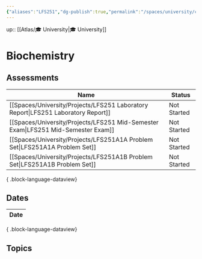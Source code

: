 ```yaml
---
{"aliases":"LFS251","dg-publish":true,"permalink":"/spaces/university/classes/biochemistry/","dgPassFrontmatter":true}
---
```



up:: [[Atlas/🎓 University\|🎓 University]]

# Biochemistry

## Assessments

| Name                                                                                 | Status      |
| ------------------------------------------------------------------------------------ | ----------- |
| [[Spaces/University/Projects/LFS251 Laboratory Report\|LFS251 Laboratory Report]] | Not Started |
| [[Spaces/University/Projects/LFS251 Mid-Semester Exam\|LFS251 Mid-Semester Exam]] | Not Started |
| [[Spaces/University/Projects/LFS251A1A Problem Set\|LFS251A1A Problem Set]]       | Not Started |
| [[Spaces/University/Projects/LFS251A1B Problem Set\|LFS251A1B Problem Set]]       | Not Started |

{ .block-language-dataview}

## Dates

| Date |
| ---- |

{ .block-language-dataview}

## Topics